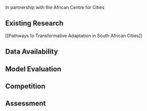 In partnership with the African Centre for Cities
## Existing Research

[[Pathways to Transformative Adaptation in South African Cities]]
## Data Availability

## Model Evaluation

## Competition

## Assessment



